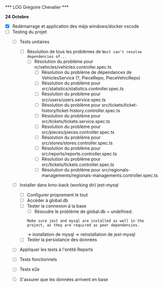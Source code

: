 *** LOG Gregoire Chevalier ***

**24 Octobre**
- [x] Redémarrage et application des màjs windows/docker vscode
- [ ] Testing du projet
    - [ ] Tests unitaires
        - [ ] Résolution de tous les problèmes de ```Nest can't resolve dependencies of...```
            - [ ] Résolution du problème pour rc/vehicles/vehicles.controller.spec.ts
                - [ ] Résolution du problème de dépendances de VehiclesService (?, PieceRepo, PieceVehicRepo)
                - [ ] Résolution du problème pour src/statistics/statistics.controller.spec.ts 
                - [ ] Résolution du problème pour src/users/users.service.spec.ts
                - [ ] Résolution du problème pour src/tickets/ticket-history/ticket-history.controller.spec.ts
                - [ ] Résolution du problème pour src/tickets/tickets.service.spec.ts
                - [ ] Résolution du problème pour src/pieces/pieces.controller.spec.ts
                - [ ] Résolution du problème pour src/stores/stores.controller.spec.ts
                - [ ] Résolution du problème pour src/reports/reports.controller.spec.ts
                - [ ] Résolution du problème pour src/tickets/tickets.controller.spec.ts
                - [ ] Résolution du problème pour src/regionals-managements/regionals-managements.controller.spec.ts 
    - [ ] Installer dans kmo-back (working dir) jest-mysql
        - [ ] Configurer proprement le tout
        - [ ] Accéder à global.db  
        - [ ] Tester la connexion à la base
            - [ ] Résoudre le problème de global.db = undefined.
            ```
            Make sure jest and mysql are installed as well in the project, as they are required as peer dependencies.
            ```
            -> installation de mysql
            -> reinstallation de jest-mysql
        - [ ] Tester la persistance des données
    - [ ] Appliquer les tests à l'entité Reports
    - [ ] Tests fonctionnels
    - [ ] Tests e2e
    - [ ] S'assurer que les données arrivent en base

